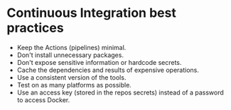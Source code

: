 # Continuous Integration best practices

- Keep the Actions (pipelines) minimal.
- Don't install unnecessary packages.
- Don't expose sensitive information or hardcode secrets.
- Cache the dependencies and results of expensive operations.
- Use a consistent version of the tools.
- Test on as many platforms as possible.
- Use an access key (stored in the repos secrets) instead of a password to access Docker.

